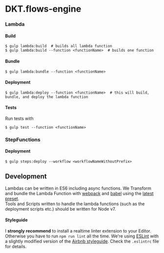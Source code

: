 # DKT.flows-engine

### Lambda

#### Build

    $ gulp lambda:build  # builds all lambda function
    $ gulp lambda:build --function <functionName>  # builds one function


#### Bundle

    $ gulp lambda:bundle --function <functionName>


#### Deployment

    $ gulp lambda:deploy --function <functionName>  # this will build, bundle, and deploy the lambda function


#### Tests

Run tests with

    $ gulp test --function <functionName>


### StepFunctions

#### Deployment

    $ gulp steps:deploy --workflow <workflowNameWithoutPrefix>


## Development

Lambdas can be written in ES6 including async functions. We Transform and bundle the Lambda Function with [webpack](https://webpack.github.io/) and [babel](https://babeljs.io/) using the [latest preset](https://babeljs.io/docs/plugins/preset-latest/).  
Tools and Scripts written to handle the lambda functions (such as the deployment scripts etc.) should be written for Node v7.


#### Styleguide

I **strongly recommend** to install a realtime linter extension to your Editor. Otherwise you have to run `npm run lint` all the time.
We're using [ESLint](http://eslint.org/) with a slightly modified version of the [Airbnb styleguide](https://github.com/airbnb/javascript). Check the `.eslintrc` file for details.
